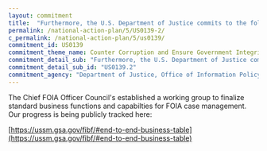 ```yaml
---
layout: commitment
title:  "Furthermore, the U.S. Department of Justice commits to the following additional steps to bolster openness and transparency through the FOIA... Leading a Chief FOIA Officer Council working group that will collaborate with the Office of Government Information Services at the National Archives and Records Administration, the Office of Shared Services & Performance Improvement at the Government Services Administration, and the Business Standards Council to develop shared FOIA business standards. The shared business standards will make it easier for agencies to acquire FOIA technology and, in turn, improve efficiency and consistency in processing requests across the Federal Government."
permalink: /national-action-plan/5/US0139-2/
c_permalink: /national-action-plan/5/us0139/
commitment_id: US0139
commitment_theme_name: Counter Corruption and Ensure Government Integrity and Accountability to the Public
commitment_detail_sub: "Furthermore, the U.S. Department of Justice commits to the following additional steps to bolster openness and transparency through the FOIA... Leading a Chief FOIA Officer Council working group that will collaborate with the Office of Government Information Services at the National Archives and Records Administration, the Office of Shared Services & Performance Improvement at the Government Services Administration, and the Business Standards Council to develop shared FOIA business standards. The shared business standards will make it easier for agencies to acquire FOIA technology and, in turn, improve efficiency and consistency in processing requests across the Federal Government."
commitment_detail_sub_id: "US0139.2"
commitment_agency: "Department of Justice, Office of Information Policy"
---
```


The Chief FOIA Officer Council's established a working group to finalize standard business functions and capabilties for FOIA case management.  Our progress is being publicly tracked here: 

[https://ussm.gsa.gov/fibf/#end-to-end-business-table](https://ussm.gsa.gov/fibf/#end-to-end-business-table)